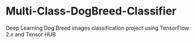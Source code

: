# Multi-Class-DogBreed-Classifier
Deep Learning Dog Breed images classification project using TensorFlow 2.x and Tensor HUB

